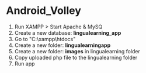 # Android_Volley

1. Run XAMPP > Start Apache & MySQ <br>
2. Create a new database: <b>lingualearning_app</b> <br>
3. Go to "C:\xampp\htdocs\"
4. Create a new folder: <b>lingualearningapp</b>  
5. Create a new folder: <b>images</b> in lingualearning folder
6. Copy uploaded php file to the lingualearning folder
7. Run app
